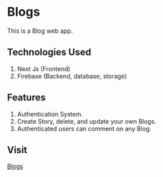 # Blogs

This is a Blog web app. 

## Technologies Used

1) Next Js (Frontend)
2) Firebase (Backend, database, storage)

## Features

1) Authentication System.
2) Create Story, delete, and update your own Blogs.
3) Authenticated users can comment on any Blog.


## Visit

[Blogs](https://blog-next-js-steel.vercel.app/)
